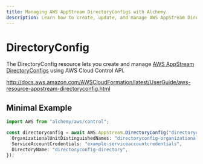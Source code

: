 ```yaml
---
title: Managing AWS AppStream DirectoryConfigs with Alchemy
description: Learn how to create, update, and manage AWS AppStream DirectoryConfigs using Alchemy Cloud Control.
---
```


# DirectoryConfig

The DirectoryConfig resource lets you create and manage [AWS AppStream DirectoryConfigs](https://docs.aws.amazon.com/appstream/latest/userguide/) using AWS Cloud Control API.

http://docs.aws.amazon.com/AWSCloudFormation/latest/UserGuide/aws-resource-appstream-directoryconfig.html

## Minimal Example

```ts
import AWS from "alchemy/aws/control";

const directoryconfig = await AWS.AppStream.DirectoryConfig("directoryconfig-example", {
  OrganizationalUnitDistinguishedNames: "directoryconfig-organizationalunitdistinguisheds",
  ServiceAccountCredentials: "example-serviceaccountcredentials",
  DirectoryName: "directoryconfig-directory",
});
```

